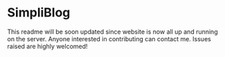 # SimpliBlog

This readme will be soon updated since website is now all up and running on the server. Anyone interested in contributing can contact me.
Issues raised are highly welcomed!
